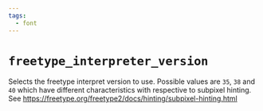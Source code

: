 ```yaml
---
tags:
  - font
---
```

# `freetype_interpreter_version`

Selects the freetype interpret version to use.  Possible values are `35`, `38`
and `40` which have different characteristics with respective to subpixel
hinting.  See <https://freetype.org/freetype2/docs/hinting/subpixel-hinting.html>
